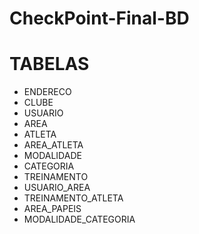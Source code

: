 # CheckPoint-Final-BD

# TABELAS

- ENDERECO
- CLUBE
- USUARIO
- AREA
- ATLETA
- AREA_ATLETA
- MODALIDADE
- CATEGORIA
- TREINAMENTO
- USUARIO_AREA
- TREINAMENTO_ATLETA
- AREA_PAPEIS
- MODALIDADE_CATEGORIA
